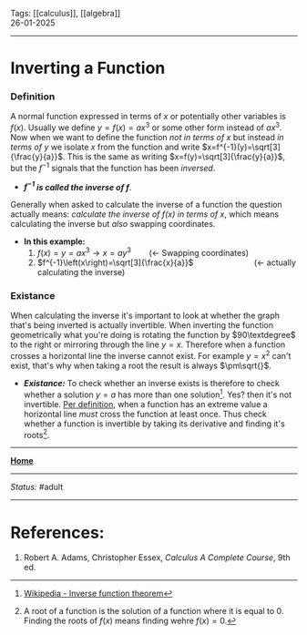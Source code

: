 Tags: [[calculus]], [[algebra]] <br>26-01-2025

---
# Inverting a Function
### Definition
A normal function expressed in terms of $x$ or potentially other variables is $f(x)$. Usually we define $y=f(x)=ax^3$ or some other form instead of $ax^3$. Now when we want to define the function _not in terms of $x$_ but instead _in terms of $y$_ we isolate $x$ from the function and write $x=f^{-1}(y)=\sqrt[3]{\frac{y}{a}}$. This is the same as writing $x=f(y)=\sqrt[3]{\frac{y}{a}}$, but the $f^{-1}$ signals that the function has been _inversed_.
- ___$f^{-1}$ is called the inverse of $f$___.

Generally when asked to calculate the inverse of a function the question actually means: _calculate the inverse of $f(x)$ in terms of $x$_, which means calculating the inverse but _also_ swapping coordinates.
- __In this example:__
	1. $f(x)=y=ax^{3}\to x=ay^{3}$ &nbsp;&nbsp;&nbsp;&nbsp;&nbsp;&nbsp; (<- Swapping coordinates)
	2. $f^{-1}\left(x\right)=\sqrt[3]{\frac{x}{a}}$ &nbsp;&nbsp;&nbsp;&nbsp;&nbsp;&nbsp;&nbsp;&nbsp;&nbsp;&nbsp;&nbsp;&nbsp;&nbsp;&nbsp;&nbsp;&nbsp;&nbsp;&nbsp;&nbsp;&nbsp;&nbsp;&nbsp;&nbsp;&nbsp;&nbsp; (<- actually calculating the inverse)

### Existance
When calculating the inverse it's important to look at whether the graph that's being inverted is actually invertible. When inverting the function geometrically what you're doing is rotating the function by $90\textdegree$ to the right or mirroring through the line $y=x$. Therefore when a function crosses a horizontal line the inverse cannot exist. For example $y=x^2$ can't exist, that's why when taking a root the result is always $\pm\sqrt{}$.  
- ___Existance:___ To check whether an inverse exists is therefore to check whether a solution $y=a$ has more than one solution[^inverse_wiki]. Yes? then it's not invertible. [Per definition](Differentiation%20and%20Techniques.md#First%20Derivative), when a function has an extreme value a horizontal line _must_ cross the function at least once. Thus check whether a function is invertible by taking its derivative and finding it's roots[^root].







---
__[Home](1%20-%20Learning%20Overview%20(Calculus%20I).md)__

---
_Status:_ #adult

---
# References:
[^inverse_wiki]: [Wikipedia - Inverse function theorem](https://en.wikipedia.org/wiki/Inverse_function_theorem)
[^root]: A root of a function is the solution of a function where it is equal to $0$. Finding the roots of $f(x)$ means finding wehre $f(x)=0$.
1. Robert A. Adams, Christopher Essex, _Calculus A Complete Course_, 9th ed.